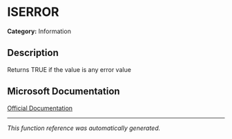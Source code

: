 # ISERROR

**Category:** Information

## Description
Returns TRUE if the value is any error value

## Microsoft Documentation
[Official Documentation](https://support.microsoft.com//en-us/office/is-functions-0f2d7971-6019-40a0-a171-f2d869135665)

---
*This function reference was automatically generated.*

